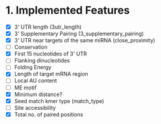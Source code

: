 # 1. Implemented Features

- [x] 3' UTR length (3utr_length)
- [x] 3' Supplementary Pairing (3_supplementary_pairing)
- [x] 3' UTR near targets of the same miRNA (close_proximity)
- [ ] Conservation
- [x] First 15 nucleotides of 3' UTR
- [ ] Flanking dinucleotides
- [ ] Folding Energy
- [x] Length of target mRNA region
- [ ] Local AU content
- [ ] ME motif
- [x] Minimum distance?
- [x] Seed match kmer type (match_type)
- [ ] Site accessibility
- [x] Total no. of paired positions
